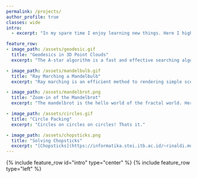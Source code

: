 ```yaml
---
permalink: /projects/
author_profile: true
classes: wide
intro:
  - excerpt: "In my spare time I enjoy learning new things. Here I highlight a few fun, small projects."

feature_row:
- image_path: /assets/geodesic.gif
  title: "Geodesics in 3D Point Clouds"
  excerpt: "The A-star algorithm is a fast and effective searching algorithm. Here I navigate a point cloud that I generated for the gyroid function. Marching cubes gives the surface of the gyroid isosurface (vertices and faces), and a KD-Tree defines how points are connected in space."

- image_path: /assets/mandelbulb.gif
  title: "Ray Marching a Mandelbulb"
  excerpt: "Ray marching is an efficient method to rendering simple scenes, like this mandelbulb (a 3D fractal), which has an infinite about of detail hiding on its surface."

- image_path: /assets/mandelbrot.png
  title: "Zoom-in of the Mandelbrot"
  excerpt: "The mandelbrot is the hello world of the fractal world. Here I play around with Blinn-Phong shading for the escape time of the bla."

- image_path: /assets/circles.gif
  title: "Circle Packing"
  excerpt: "Circles on circles on circles! Thats it."

- image_path: /assets/chopsticks.png
  title: "Solving Chopsticks"
  excerpt: "[Chopsticks](https://informatika.stei.itb.ac.id/~rinaldi.munir/Stmik/2021-2022/Makalah/Makalah-IF2211-Stima-2022-K1%20(56).pdf) is a fun game I learned when I was kid. I brute force this game and show that there are 557 unique game states. Blue and red points indicate that player 1 and 2 won, respectively, and green and yellow indicates that it is these player's turn to make the next move. SInce chopsticks is a periodic game, branches that end without a win indicate that a game would continue on another branch."
---
```


{% include feature_row id="intro" type="center" %}
{% include feature_row type="left" %}

